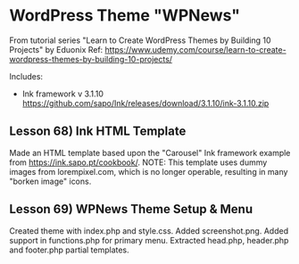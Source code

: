 # WordPress Theme "WPNews"
From tutorial series "Learn to Create WordPress Themes by Building 10 Projects" by Eduonix
Ref: https://www.udemy.com/course/learn-to-create-wordpress-themes-by-building-10-projects/

Includes:
* Ink framework v 3.1.10 https://github.com/sapo/Ink/releases/download/3.1.10/ink-3.1.10.zip

## Lesson 68) Ink HTML Template 
Made an HTML template based upon the "Carousel" Ink framework example from https://ink.sapo.pt/cookbook/.
NOTE: This template uses dummy images from lorempixel.com, which is no longer operable, resulting in many "borken image" icons.

## Lesson 69) WPNews Theme Setup & Menu
Created theme with index.php and style.css.  Added screenshot.png.  Added support in functions.php for primary menu.
Extracted head.php, header.php and footer.php partial templates.

